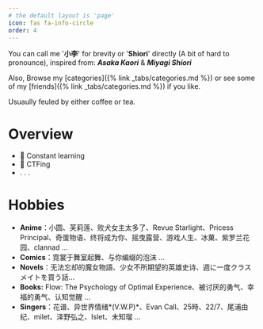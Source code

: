 ```yaml
---
# the default layout is 'page'
icon: fas fa-info-circle
order: 4
---
```


You can call me '**小李**' for brevity or '**Shiori**' directly (A bit of hard to pronounce), inspired from: ***Asaka Kaori*** & ***Miyagi Shiori***

Also, Browse my [categories]({% link _tabs/categories.md %}) or see some of my [friends]({% link _tabs/categories.md %}) if you like.

Usuaully feuled by either coffee or tea.

# Overview
- 📖 Constant learning
- 🚩 CTFing
-    .  .  .

# Hobbies
- **Anime**：小圆、芙莉莲、败犬女主太多了、Revue Starlight、Pricess Principal、奇蛋物语、终将成为你、摇曳露营、游戏人生、冰菓、紫罗兰花园、clannad ...
- **Comics**：霓裳于舞室起舞、与你编缀的泡沫 ...
- **Novels**：无法忘却的魔女物語、少女不所期望的英雄史诗、週に一度クラスメイトを買う話...
- **Books:** Flow: The Psychology of Optimal Experience、被讨厌的勇气、幸福的勇气、认知觉醒 ...
- **Singers**：花谱、异世界情绪*(V.W.P)*、Evan Call、25時、22/7、尾浦由纪、milet、泽野弘之、Islet、未知瑠 ...